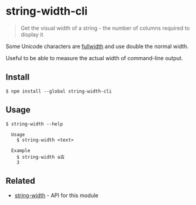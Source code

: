 # string-width-cli

> Get the visual width of a string - the number of columns required to display it

Some Unicode characters are [fullwidth](https://en.wikipedia.org/wiki/Halfwidth_and_fullwidth_forms) and use double the normal width.

Useful to be able to measure the actual width of command-line output.

## Install

```
$ npm install --global string-width-cli
```

## Usage

```
$ string-width --help

  Usage
    $ string-width <text>

  Example
    $ string-width a古
    3
```

## Related

- [string-width](https://github.com/sindresorhus/string-width) - API for this module
